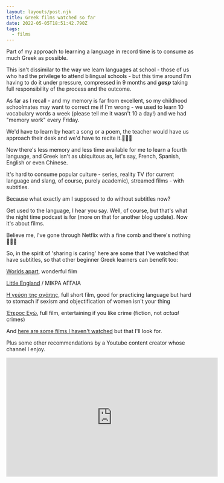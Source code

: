 ```yaml
---
layout: layouts/post.njk
title: Greek films watched so far
date: 2022-05-05T18:51:42.790Z
tags:
  - films
---
```

Part of my approach to learning a language in record time is to consume as much Greek as possible.

This isn't dissimilar to the way we learn languages at school - those of us who had the privilege to attend bilingual schools - but this time around I'm having to do it under pressure, compressed in 9 months and ***gasp*** taking full responsibility of the process and the outcome.

As far as I recall - and my memory is far from excellent, so my childhood schoolmates may want to correct me if I'm wrong - we used to learn 10 vocabulary words a week (please tell me it wasn't 10 a day!) and we had "memory work" every Friday. 

We'd have to learn by heart a song or a poem, the teacher would have us approach their desk and we'd have to recite it.👩🏽‍🏫

Now there's less memory and less time available for me to learn a fourth language, and Greek isn't as ubiquitous as, let's say, French, Spanish, English or even Chinese.

It's hard to consume popular culture - series, reality TV (for current language and slang, of course, purely academic), streamed films - with subtitles. 

Because what exactly am I supposed to do without subtitles now?

Get used to the language, I hear you say. Well, of course, but that's what the night time podcast is for (more on that for another blog update). Now it's about films.

Believe me, I've gone through Netflix with a fine comb and there's nothing 🤷🏻‍♀️ 

So, in the spirit of 'sharing is caring' here are some that I've watched that have subtitles, so that other beginner Greek learners can benefit too:

[Worlds apart](https://youtu.be/Le8xXf3xmqU), wonderful film

[Little England](https://www.youtube.com/watch?v=_DSneUsZ51s) / ΜΙΚΡΑ ΑΓΓΛΙΑ

[Η γεύση της αγάπης](https://youtu.be/k4L0he1WC0I), full short film, good for practicing language but hard to stomach if sexism and objectification of women isn't your thing

[Έτερος Εγώ](https://youtu.be/y3zho2aV2bs), full film, entertaining if you like crime (fiction, not *actual* crimes)

And [here are some films I haven't watched](https://thevore.com/greek-movies/) but that I'll look for.

Plus some other recommendations by a Youtube content creator whose channel I enjoy.

<iframe width="560" height="315" src="https://www.youtube.com/embed/4s1dCtz7ufw" title="YouTube video player" frameborder="0" allow="accelerometer; autoplay; clipboard-write; encrypted-media; gyroscope; picture-in-picture" allowfullscreen></iframe>